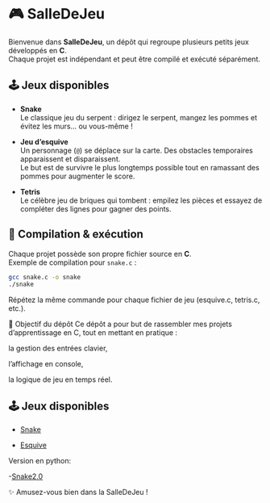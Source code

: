 # 🎮 SalleDeJeu

Bienvenue dans **SalleDeJeu**, un dépôt qui regroupe plusieurs petits jeux développés en **C**.  
Chaque projet est indépendant et peut être compilé et exécuté séparément.  

## 🕹️ Jeux disponibles

- **Snake**  
  Le classique jeu du serpent : dirigez le serpent, mangez les pommes et évitez les murs… ou vous-même !

- **Jeu d’esquive**  
  Un personnage (`@`) se déplace sur la carte. Des obstacles temporaires apparaissent et disparaissent.  
  Le but est de survivre le plus longtemps possible tout en ramassant des pommes pour augmenter le score.

- **Tetris**  
  Le célèbre jeu de briques qui tombent : empilez les pièces et essayez de compléter des lignes pour gagner des points.

## 🚀 Compilation & exécution

Chaque projet possède son propre fichier source en **C**.  
Exemple de compilation pour `snake.c` :

```bash
gcc snake.c -o snake
./snake
```
Répétez la même commande pour chaque fichier de jeu (esquive.c, tetris.c, etc.).

📌 Objectif du dépôt
Ce dépôt a pour but de rassembler mes projets d’apprentissage en C, tout en mettant en pratique :

la gestion des entrées clavier,

l’affichage en console,

la logique de jeu en temps réel.

## 🕹️ Jeux disponibles

- [Snake](Snake.c%20Code)

- [Esquive](Esquive.c%20Code)

Version en python:

-[Snake2.0](Snake2.0)

✨ Amusez-vous bien dans la SalleDeJeu !

